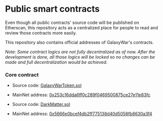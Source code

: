 # Public smart contracts

Even though all public contracts' source code will be published
on Etherscan, this repository acts as a centralized place
for people to read and review those contracts more easily.

This repository also contains official addresses of GalaxyWar's contracts.

*Note: Some contract logics are not fully decentralized as of now.
After the development is done, all those logics will be locked
so no changes can be made and full decentralization would be achieved.*


### Core contract


* Source code: [GalaxyWarToken.sol](contracts/GalaxyWarToken.sol)
* MainNet address: <a href="https://www.oklink.com/okexchain/address/0x253c16dda6ff0c289f0469500875ce27e11e83fc" target="_blank">0x253c16dda6ff0c289f0469500875ce27e11e83fc</a>

* Source code: [DarkMatter.sol](contracts/DarkMatter.sol)
* MainNet address: <a href="https://www.oklink.com/okexchain/address/0x5666e0bcef4db2ff775138d40d5058fb8630a3f4" target="_blank">0x5666e0bcef4db2ff775138d40d5058fb8630a3f4</a>

